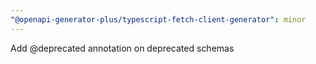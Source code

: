 ```yaml
---
"@openapi-generator-plus/typescript-fetch-client-generator": minor
---
```


Add @deprecated annotation on deprecated schemas
